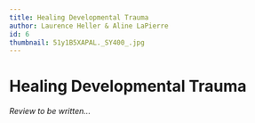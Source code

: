 ```yaml
---
title: Healing Developmental Trauma
author: Laurence Heller & Aline LaPierre
id: 6
thumbnail: 51y1B5XAPAL._SY400_.jpg
---
```

# Healing Developmental Trauma

*Review to be written...*
